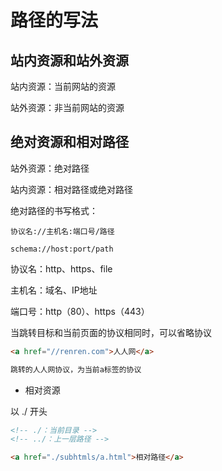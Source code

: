 # 路径的写法

## 站内资源和站外资源

站内资源：当前网站的资源

站外资源：非当前网站的资源

## 绝对资源和相对路径

站外资源：绝对路径

站内资源：相对路径或绝对路径

绝对路径的书写格式：

```
协议名://主机名:端口号/路径

schema://host:port/path
```

协议名：http、https、file

主机名：域名、IP地址

端口号：http（80）、https（443）

当跳转目标和当前页面的协议相同时，可以省略协议

```html
<a href="//renren.com">人人网</a>

跳转的人人网协议，为当前a标签的协议
```

- 相对资源

以 ./ 开头

```html
<!-- ./：当前目录 -->
<!-- ../：上一层路径 -->

<a href="./subhtmls/a.html">相对路径</a>
```
